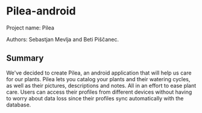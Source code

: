 # Pilea-android

Project name: Pilea

Authors: Sebastjan Mevlja and Beti Piščanec.

## Summary

We've decided to create Pilea, an android application that will help us care for our plants. Pilea lets you catalog your plants and their watering cycles, as well as their pictures, descriptions and notes. All in an effort to ease plant care. Users can access their profiles from different devices without having to worry about data loss since their profiles sync automatically with the database.



